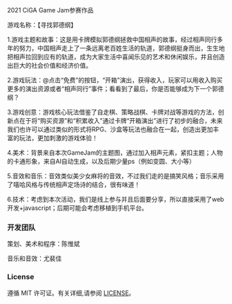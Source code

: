 2021 CiGA Game Jam参赛作品

游戏名称：【寻找郭德纲】

1.游戏主题和故事：这是用卡牌模拟郭德纲拯救中国相声的故事，经过相声同行多年的努力，中国相声走上了一条远离老百姓生活的轨道，郭德纲挺身而出，生生地把相声拉回到应有的轨道，成为大家生活中喜闻乐见的艺术和休闲娱乐，并且创造出巨大的社会价值和经济价值。

2.游戏玩法：@点击“免费”的按钮，“开箱”演出，获得收入，玩家可以用收入购买更多的演出资源或者“相声同行”事件；看看到了最后，你是否能够成为下一个郭德纲？

3.游戏创意：游戏核心玩法借鉴了自走棋、策略战棋、卡牌对战等游戏的方法，创新点在于将“购买资源”和“积累收入”通过卡牌“开箱演出”进行了初步的融合，未来我们也许可以通过类似的形式将RPG、沙盒等玩法也融合在一起，创造出更加丰富的玩法，更加刺激的游戏体验！

4.美术：背景来自本次GameJam的主题图，通过加入相声元素，紧扣主题；人物的卡通形象，来自AI自动生成，以及后期少量ps（例如变圆、大小等）

5.音效和音乐：音效类似美少女麻将的音效，不过我们走的是搞笑风格；音乐采用了嘻哈风格与传统相声定场诗的结合，很有味道！

6.技术：考虑到本次活动，我们是线上参与并且后面要分享，所以直接采用了web开发+javascript；后期可能会考虑移植到手机平台。

### 开发团队

策划、美术和程序：陈惟斌

音乐和音效：尤裴佳

### License

遵循 MIT 许可证。有关详细,请参阅 [LICENSE](https://github.com/ashora/ashora.github.io/blob/master/LICENSE)。

